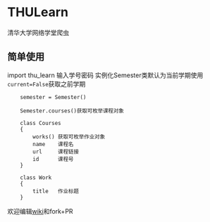 # THULearn
清华大学网络学堂爬虫

## 简单使用
import thu_learn
输入学号密码
实例化Semester类默认为当前学期使用 ```current=False```获取之前学期
```
    semester = Semester()

    Semester.courses()获取可枚举课程对象

    class Courses
    {
        works() 获取可枚举作业对象
        name    课程名
        url     课程链接
        id      课程号
    }

    class Work
    {
        title   作业标题
    }
```

欢迎编辑[wiki](https://github.com/kehao95/THULearn/wiki)和fork+PR
